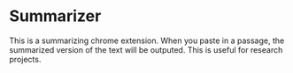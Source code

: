 # Summarizer

This is a summarizing chrome extension. When you paste in a passage, the summarized version of the text will be outputed. This is useful for research projects.
